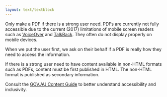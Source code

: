 ```yaml
---
layout: text/textblock
---
```


Only make a PDF if there is a strong user need. PDFs are currently not fully accessible due to the current (2017) limitations of mobile screen readers such as [VoiceOver](https://play.google.com/store/apps/details?id=com.androidandyuk.voiceover&hl=en) and [TalkBack](https://support.google.com/accessibility/android/answer/6283677?hl=en&ref_topic=3529932). They often do not display properly on mobile devices.

When we put the user first, we ask on their behalf if a PDF is really how they need to access the information.

If there is a strong user need to have content available in non-HTML formats such as PDFs, content must be first published in HTML. The non-HTML format is published as secondary information.

Consult the [GOV.AU Content Guide](https://guides.service.gov.au/content-guide/) to better understand accessibility and inclusivity.